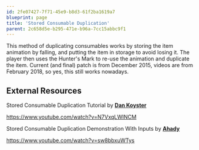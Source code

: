 ```yaml
---
id: 2fe07427-7f71-45e9-b8d3-61f2ba1619a7
blueprint: page
title: 'Stored Consumable Duplication'
parent: 2c658d5e-b295-471e-b96a-7cc15abbc9f1
---
```

This method of duplicating consumables works by storing the item animation by falling, and putting the item in storage to avoid losing it.
The player then uses the Hunter's Mark to re-use the animation and duplicate the item.
Current (and final) patch is from December 2015, videos are from February 2018, so yes, this still works nowadays.

## External Resources

Stored Consumable Duplication Tutorial  by [**Dan Koyster**](https://www.youtube.com/channel/UCqnRhA4JdcCzoLxKx_yXs8w)

https://www.youtube.com/watch?v=N7VxqLWlNCM

Stored Consumable Duplication Demonstration With Inputs  by [**Ahady**](https://www.twitch.tv/ahady)

https://www.youtube.com/watch?v=sw8bbxuWTys
